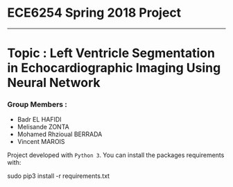 # ECE6254 Spring 2018 Project
------------------------------
# Topic : Left Ventricle Segmentation in Echocardiographic Imaging Using Neural Network
### Group Members :
* Badr EL HAFIDI
* Melisande ZONTA
* Mohamed Rhzioual BERRADA
* Vincent MAROIS

Project developed with `Python 3`. You can install the packages requirements with:

sudo pip3 install -r requirements.txt


